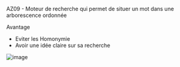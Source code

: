 AZ09 - Moteur de recherche qui permet de situer un mot dans une arborescence ordonnée

Avantage 
* Eviter les Homonymie
* Avoir une idée claire sur sa recherche

![image](https://github.com/mmose/AZ09/assets/38855660/d4ba6cba-b39d-4cab-bd9a-0e24c5bd037b)
